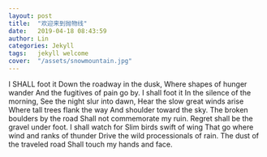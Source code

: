 ```yaml
---
layout: post
title:  "欢迎来到抛物线"
date:   2019-04-18 08:43:59
author: Lin
categories: Jekyll
tags:	jekyll welcome
cover:  "/assets/snowmountain.jpg"
---
```


I SHALL foot it
Down the roadway in the dusk,
Where shapes of hunger wander
And the fugitives of pain go by.
I shall foot it
In the silence of the morning,
See the night slur into dawn,
Hear the slow great winds arise
Where tall trees flank the way
And shoulder toward the sky.
The broken boulders by the road
Shall not commemorate my ruin.
Regret shall be the gravel under foot.
I shall watch for
Slim birds swift of wing
That go where wind and ranks of thunder
Drive the wild processionals of rain.
The dust of the traveled road
Shall touch my hands and face.
